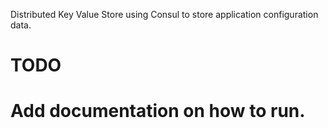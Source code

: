 Distributed Key Value Store using Consul to store application configuration data.

# TODO
# Add documentation on how to run.
